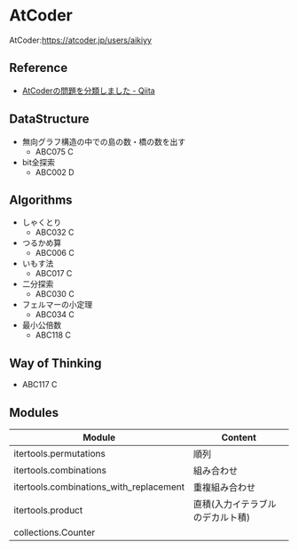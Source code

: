 AtCoder
====
AtCoder:https://atcoder.jp/users/aikiyy 

## Reference
- [AtCoderの問題を分類しました - Qiita](https://qiita.com/KoyanagiHitoshi/items/32dc42d8c5ee75339e54#%E9%99%A4%E6%B3%95)

## DataStructure
- 無向グラフ構造の中での島の数・橋の数を出す
  - ABC075 C
- bit全探索
  - ABC002 D
  
## Algorithms
- しゃくとり
  - ABC032 C
- つるかめ算
  - ABC006 C
- いもす法
  - ABC017 C
- 二分探索
  - ABC030 C
- フェルマーの小定理
  - ABC034 C
- 最小公倍数
  - ABC118 C
  
## Way of Thinking
- ABC117 C

## Modules
| Module | Content |
|--|--|
| itertools.permutations | 順列 |
| itertools.combinations | 組み合わせ |
| itertools.combinations_with_replacement | 重複組み合わせ |
| itertools.product | 直積(入力イテラブルのデカルト積) |
| collections.Counter | |
